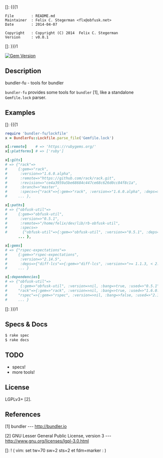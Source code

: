 []: {{{1

    File        : README.md
    Maintainer  : Felix C. Stegerman <flx@obfusk.net>
    Date        : 2014-04-07

    Copyright   : Copyright (C) 2014  Felix C. Stegerman
    Version     : v0.0.1

[]: }}}1

[![Gem Version](https://badge.fury.io/rb/bundler-fu.png)](https://badge.fury.io/rb/bundler-fu)

## Description

  bundler-fu - tools for bundler

  `bundler-fu` provides some tools for `bundler` [1], like a
  standalone `Gemfile.lock` parser.

## Examples

[]: {{{1

```ruby
require 'bundler-fu/lockfile'
x = BundlerFu::Lockfile.parse_file('Gemfile.lock')

x[:remote]    # => 'https://rubygems.org/'
x[:platforms] # => ['ruby']

x[:gits]
# => {"rack"=>
#     {:gem=>"rack",
#      :version=>"1.6.0.alpha",
#      :remote=>"https://github.com/rack/rack.git",
#      :revision=>"ce4a3959a5be68684c447ce68c626d0cc84f8c1a",
#      :branch=>"master",
#      :specs=>{"rack"=>{:gem=>"rack", :version=>"1.6.0.alpha", :deps=>{}}}},
#     ... },

x[:paths]
# => {"obfusk-util"=>
#     {:gem=>"obfusk-util",
#      :version=>"0.5.1",
#      :remote=>"/home/felix/dev/lib/rb-obfusk-util",
#      :specs=>
#       {"obfusk-util"=>{:gem=>"obfusk-util", :version=>"0.5.1", :deps=>{}}}},
      ... },

x[:gems]
# => {"rspec-expectations"=>
#     {:gem=>"rspec-expectations",
#      :version=>"2.14.5",
#      :deps=>{"diff-lcs"=>{:gem=>"diff-lcs", :version=>">= 1.1.3, < 2.0"}}},
#     ... }

x[:dependencies]
# => {"obfusk-util"=>
#      {:gem=>"obfusk-util", :version=>nil, :bang=>true, :used=>"0.5.1"},
#     "rack"=>{:gem=>"rack", :version=>nil, :bang=>true, :used=>"1.6.0.alpha"},
#     "rspec"=>{:gem=>"rspec", :version=>nil, :bang=>false, :used=>"2.14.1"},
#     ... }

```

[]: }}}1

## Specs & Docs

```bash
$ rake spec
$ rake docs
```

## TODO

  * specs!
  * more tools!

## License

  LGPLv3+ [2].

## References

  [1] bundler
  --- http://bundler.io

  [2] GNU Lesser General Public License, version 3
  --- http://www.gnu.org/licenses/lgpl-3.0.html

[]: ! ( vim: set tw=70 sw=2 sts=2 et fdm=marker : )
